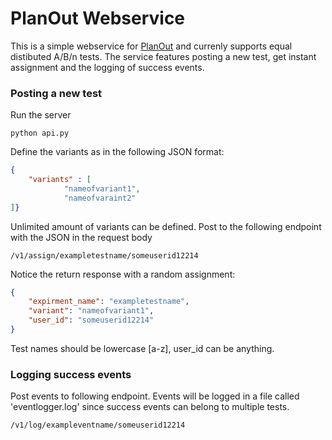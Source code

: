 # PlanOut Webservice

This is a simple webservice for [PlanOut](http://facebook.github.io/planout/) and currenly supports equal distibuted A/B/n tests.
The service features posting a new test, get instant assignment and the logging of success events.



### Posting a new test

Run the server 

```
python api.py
```
Define the variants as in the following JSON format:

``` json
{ 
	"variants" : [
    	    "nameofvariant1", 
      		"nameofvaraint2"
]}
```
Unlimited amount of variants can be defined. 
Post to the following endpoint with the JSON in the request body

```
/v1/assign/exampletestname/someuserid12214
```

Notice the return response with a random assignment:

``` json
{
	"expirment_name": "exampletestname",
	"variant": "nameofvariant1",
	"user_id": "someuserid12214"
}
```

Test names should be lowercase [a-z], user_id can be anything.

### Logging success events
Post events to following endpoint. Events will be logged in a file called 'eventlogger.log' since success events can belong to multiple tests.
```
/v1/log/exampleventname/someuserid12214
```